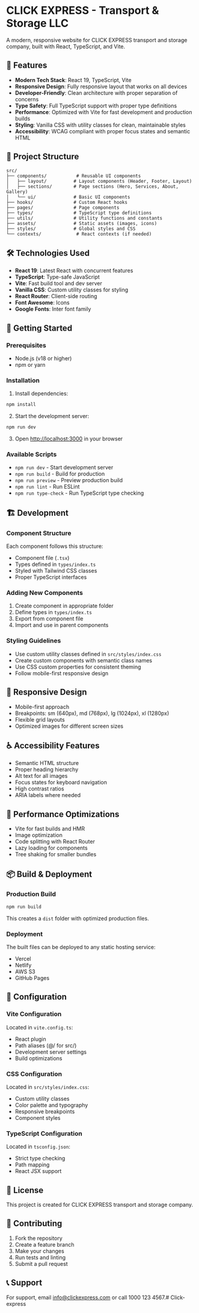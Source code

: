 # CLICK EXPRESS - Transport & Storage LLC

A modern, responsive website for CLICK EXPRESS transport and storage company, built with React, TypeScript, and Vite.

## 🚀 Features

- **Modern Tech Stack**: React 19, TypeScript, Vite
- **Responsive Design**: Fully responsive layout that works on all devices
- **Developer-Friendly**: Clean architecture with proper separation of concerns
- **Type Safety**: Full TypeScript support with proper type definitions
- **Performance**: Optimized with Vite for fast development and production builds
- **Styling**: Vanilla CSS with utility classes for clean, maintainable styles
- **Accessibility**: WCAG compliant with proper focus states and semantic HTML

## 📁 Project Structure

```
src/
├── components/           # Reusable UI components
│   ├── layout/          # Layout components (Header, Footer, Layout)
│   ├── sections/        # Page sections (Hero, Services, About, Gallery)
│   └── ui/              # Basic UI components
├── hooks/               # Custom React hooks
├── pages/               # Page components
├── types/               # TypeScript type definitions
├── utils/               # Utility functions and constants
├── assets/              # Static assets (images, icons)
├── styles/              # Global styles and CSS
└── contexts/             # React contexts (if needed)
```

## 🛠️ Technologies Used

- **React 19**: Latest React with concurrent features
- **TypeScript**: Type-safe JavaScript
- **Vite**: Fast build tool and dev server
- **Vanilla CSS**: Custom utility classes for styling
- **React Router**: Client-side routing
- **Font Awesome**: Icons
- **Google Fonts**: Inter font family

## 🚀 Getting Started

### Prerequisites

- Node.js (v18 or higher)
- npm or yarn

### Installation

1. Install dependencies:
```bash
npm install
```

2. Start the development server:
```bash
npm run dev
```

3. Open [http://localhost:3000](http://localhost:3000) in your browser

### Available Scripts

- `npm run dev` - Start development server
- `npm run build` - Build for production
- `npm run preview` - Preview production build
- `npm run lint` - Run ESLint
- `npm run type-check` - Run TypeScript type checking

## 🏗️ Development

### Component Structure

Each component follows this structure:
- Component file (`.tsx`)
- Types defined in `types/index.ts`
- Styled with Tailwind CSS classes
- Proper TypeScript interfaces

### Adding New Components

1. Create component in appropriate folder
2. Define types in `types/index.ts`
3. Export from component file
4. Import and use in parent components

### Styling Guidelines

- Use custom utility classes defined in `src/styles/index.css`
- Create custom components with semantic class names
- Use CSS custom properties for consistent theming
- Follow mobile-first responsive design

## 📱 Responsive Design

- Mobile-first approach
- Breakpoints: sm (640px), md (768px), lg (1024px), xl (1280px)
- Flexible grid layouts
- Optimized images for different screen sizes

## ♿ Accessibility Features

- Semantic HTML structure
- Proper heading hierarchy
- Alt text for all images
- Focus states for keyboard navigation
- High contrast ratios
- ARIA labels where needed

## 🚀 Performance Optimizations

- Vite for fast builds and HMR
- Image optimization
- Code splitting with React Router
- Lazy loading for components
- Tree shaking for smaller bundles

## 📦 Build & Deployment

### Production Build

```bash
npm run build
```

This creates a `dist` folder with optimized production files.

### Deployment

The built files can be deployed to any static hosting service:
- Vercel
- Netlify
- AWS S3
- GitHub Pages

## 🔧 Configuration

### Vite Configuration

Located in `vite.config.ts`:
- React plugin
- Path aliases (@/ for src/)
- Development server settings
- Build optimizations

### CSS Configuration

Located in `src/styles/index.css`:
- Custom utility classes
- Color palette and typography
- Responsive breakpoints
- Component styles

### TypeScript Configuration

Located in `tsconfig.json`:
- Strict type checking
- Path mapping
- React JSX support

## 📄 License

This project is created for CLICK EXPRESS transport and storage company.

## 🤝 Contributing

1. Fork the repository
2. Create a feature branch
3. Make your changes
4. Run tests and linting
5. Submit a pull request

## 📞 Support

For support, email info@clickexpress.com or call 1000 123 4567.# Click-express
